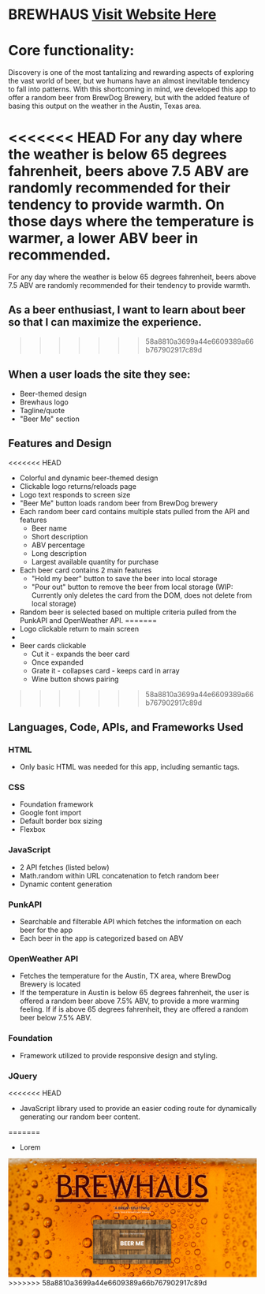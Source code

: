 # BREWHAUS  [Visit Website Here](https://jaredtrp.github.io/project_cheese)
# Core functionality:
Discovery is one of the most tantalizing and rewarding aspects of exploring the vast world of beer, but we humans have an almost inevitable tendency to fall into patterns. With this shortcoming in mind, we developed this app to offer a random beer from BrewDog Brewery, but with the added feature of basing this output on the weather in the Austin, Texas area.

<<<<<<< HEAD
For any day where the weather is below 65 degrees fahrenheit, beers above 7.5 ABV are randomly recommended for their tendency to provide warmth. On those days where the temperature is warmer, a lower ABV beer in recommended.
=======
For any day where the weather is below 65 degrees fahrenheit, beers above 7.5 ABV are randomly recommended for their tendency to provide warmth.

## As a beer enthusiast, I want to learn about beer so that I can maximize the experience. 
>>>>>>> 58a8810a3699a44e6609389a66b767902917c89d

## When a user loads the site they see:
- Beer-themed design
- Brewhaus logo
- Tagline/quote
- "Beer Me" section

## Features and Design
<<<<<<< HEAD
- Colorful and dynamic beer-themed design
- Clickable logo returns/reloads page
- Logo text responds to screen size
- "Beer Me" button loads random beer from BrewDog brewery
- Each random beer card contains multiple stats pulled from the API and features
    - Beer name
    - Short description
    - ABV percentage
    - Long description
    - Largest available quantity for purchase
- Each beer card contains 2 main features
    - "Hold my beer" button to save the beer into local storage
    - "Pour out" button to remove the beer from local storage (WIP: Currently only deletes the card from the DOM, does not delete from local storage)
- Random beer is selected based on multiple criteria pulled from the PunkAPI and OpenWeather API.
=======
- Logo clickable return to main screen
- 
- Beer cards clickable
    - Cut it - expands the beer card
    - Once expanded
     - Grate it - collapses card - keeps card in array
     - Wine button shows pairing
>>>>>>> 58a8810a3699a44e6609389a66b767902917c89d

## Languages, Code, APIs, and Frameworks Used
### HTML
- Only basic HTML was needed for this app, including semantic tags.
### CSS
- Foundation framework
- Google font import
- Default border box sizing
- Flexbox
### JavaScript
- 2 API fetches (listed below)
- Math.random within URL concatenation to fetch random beer
- Dynamic content generation
### PunkAPI
- Searchable and filterable API which fetches the information on each beer for the app
- Each beer in the app is categorized based on ABV
### OpenWeather API
- Fetches the temperature for the Austin, TX area, where BrewDog Brewery is located
- If the temperature in Austin is below 65 degrees fahrenheit, the user is offered a random beer above 7.5% ABV, to provide a more warming feeling. If if is above 65 degrees fahrenheit, they are offered a random beer below 7.5% ABV.
### Foundation
- Framework utilized to provide responsive design and styling.
### JQuery
<<<<<<< HEAD
- JavaScript library used to provide an easier coding route for dynamically generating our random beer content.

=======
- Lorem
<img src="assets\images\project_cheese website picture.png" alt="Image of the brewhaus website">
>>>>>>> 58a8810a3699a44e6609389a66b767902917c89d

